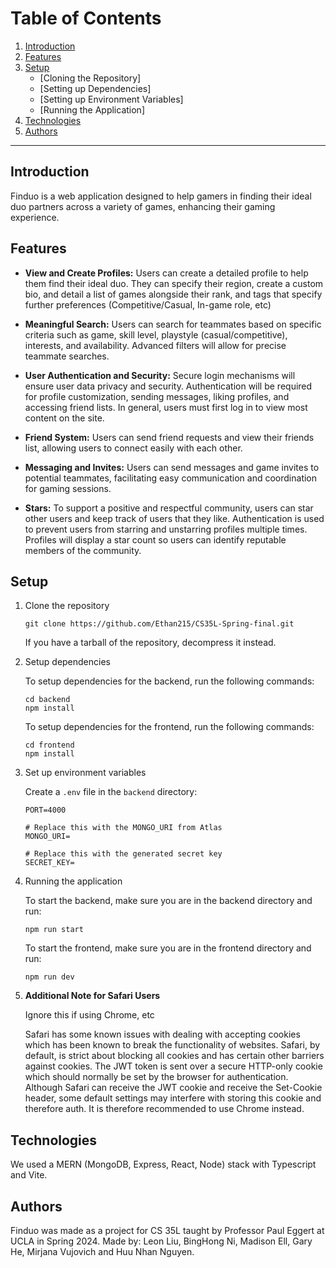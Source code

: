 # Table of Contents

1. [Introduction](#introduction)
2. [Features](#features)
3. [Setup](#setup)
    - [Cloning the Repository]
    - [Setting up Dependencies]
    - [Setting up Environment Variables]
    - [Running the Application]
4. [Technologies](#technologies)
5. [Authors](#authors)

--------

## Introduction <a name="introduction"></a>

Finduo is a web application designed to help gamers in finding their ideal duo partners across a variety of games, enhancing their gaming experience.

## Features <a name="features"></a>

- **View and Create Profiles:** Users can create a detailed profile to help them find their ideal duo. They can specify their region, create a custom bio, and detail a list of games alongside their rank, and tags that specify further preferences (Competitive/Casual, In-game role, etc)
- **Meaningful Search:** Users can search for teammates based on specific criteria such as game, skill level, playstyle (casual/competitive), interests, and availability. Advanced filters will allow for precise teammate searches.
- **User Authentication and Security:** Secure login mechanisms will ensure user data privacy and security. Authentication will be required for profile customization, sending messages, liking profiles, and accessing friend lists. In general, users must first log in to view most content on the site.

- **Friend System:** Users can send friend requests and view their friends list, allowing users to connect easily with each other.
- **Messaging and Invites:** Users can send messages and game invites to potential teammates, facilitating easy communication and coordination for gaming sessions.
- **Stars:** To support a positive and respectful community, users can star other users and keep track of users that they like. Authentication is used to prevent users from starring and unstarring profiles multiple times. Profiles will display a star count so users can identify reputable members of the community.

## Setup <a name="setup"></a>

1. Clone the repository
    ```
    git clone https://github.com/Ethan215/CS35L-Spring-final.git
   ```
    If you have a tarball of the repository, decompress it instead.
2. Setup dependencies

    To setup dependencies for the backend, run the following commands:
    ```
    cd backend
    npm install
    ```
    To setup dependencies for the frontend, run the following commands:
    ```
    cd frontend
    npm install
    ```
3. Set up environment variables

    Create a `.env` file in the `backend` directory:
    ```
    PORT=4000

    # Replace this with the MONGO_URI from Atlas 
    MONGO_URI=

    # Replace this with the generated secret key
    SECRET_KEY=
    ```

4. Running the application

    To start the backend, make sure you are in the backend directory and run:
    ```
    npm run start
    ```
    To start the frontend, make sure you are in the frontend directory and run:
    ``` 
    npm run dev
    ```
    
5. **Additional Note for Safari Users**


    Ignore this if using Chrome, etc
    
    Safari has some known issues with dealing with accepting cookies which has been known to break the functionality of websites.
    Safari, by default, is strict about blocking all cookies and has certain other barriers against cookies.
    The JWT token is sent over a secure HTTP-only cookie which should normally be set by the browser for authentication.
    Although Safari can receive the JWT cookie and receive the Set-Cookie header, some default settings may interfere with storing this cookie and therefore auth.
    It is therefore recommended to use Chrome instead.

## Technologies <a name="technologies"></a>

We used a MERN (MongoDB, Express, React, Node) stack with Typescript and Vite. 

## Authors <a name="authors"></a>

Finduo was made as a project for CS 35L taught by Professor Paul Eggert at UCLA in Spring 2024. Made by: Leon Liu, BingHong Ni, Madison Ell, Gary He, Mirjana Vujovich and Huu Nhan Nguyen.
